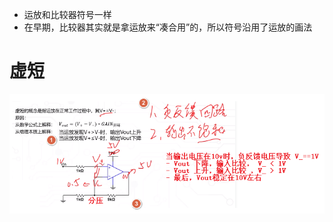 - 运放和比较器符号一样
- 在早期，比较器其实就是拿运放来“凑合用”的，所以符号沿用了运放的画法

# 虚短
![](../photo/Pasted%20image%2020250809121942.png)
